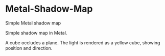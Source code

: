 # Metal-Shadow-Map
Simple Metal shadow map


Simple shadow map in Metal.

A cube occludes a plane. The light is rendered as a yellow cube, showing position and direction.
